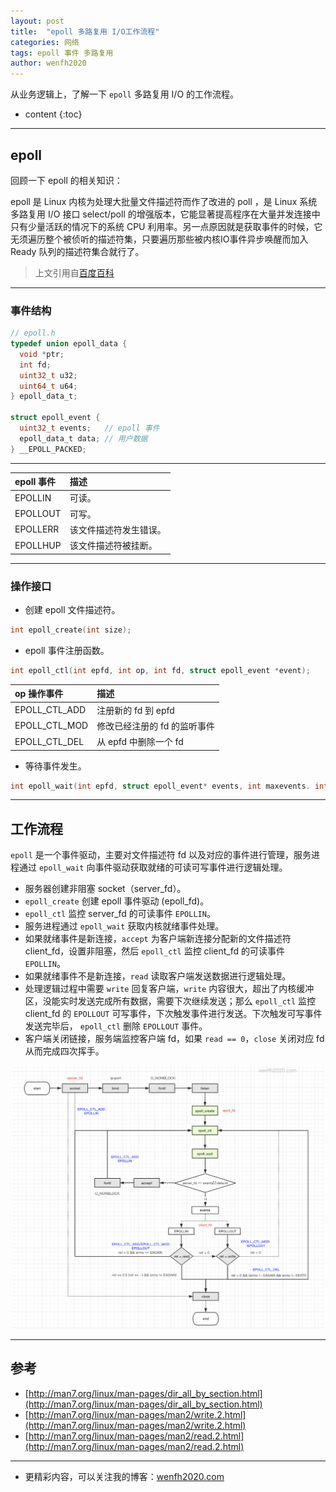 ```yaml
---
layout: post
title:  "epoll 多路复用 I/O工作流程"
categories: 网络
tags: epoll 事件 多路复用
author: wenfh2020
---
```


从业务逻辑上，了解一下 `epoll` 多路复用 I/O 的工作流程。



* content
{:toc}

---

## epoll

回顾一下 epoll 的相关知识：

epoll 是 Linux 内核为处理大批量文件描述符而作了改进的 poll ，是 Linux 系统多路复用 I/O 接口 select/poll 的增强版本，它能显著提高程序在大量并发连接中只有少量活跃的情况下的系统 CPU 利用率。另一点原因就是获取事件的时候，它无须遍历整个被侦听的描述符集，只要遍历那些被内核IO事件异步唤醒而加入 Ready 队列的描述符集合就行了。

> 上文引用自[百度百科](https://baike.baidu.com/item/epoll/10738144?fr=aladdin)

---

### 事件结构

```c
// epoll.h
typedef union epoll_data {
  void *ptr;
  int fd;
  uint32_t u32;
  uint64_t u64;
} epoll_data_t;

struct epoll_event {
  uint32_t events;   // epoll 事件
  epoll_data_t data; // 用户数据
} __EPOLL_PACKED;
```

---

| epoll 事件 | 描述                   |
| :--------- | :--------------------- |
| EPOLLIN    | 可读。                 |
| EPOLLOUT   | 可写。                 |
| EPOLLERR   | 该文件描述符发生错误。 |
| EPOLLHUP   | 该文件描述符被挂断。   |

---

### 操作接口

* 创建 epoll 文件描述符。

```c
int epoll_create(int size);
```

* epoll 事件注册函数。

```c
int epoll_ctl(int epfd, int op, int fd, struct epoll_event *event);
```

| op 操作事件   | 描述                         |
| :------------ | :--------------------------- |
| EPOLL_CTL_ADD | 注册新的 fd 到 epfd          |
| EPOLL_CTL_MOD | 修改已经注册的 fd 的监听事件 |
| EPOLL_CTL_DEL | 从 epfd 中删除一个 fd        |

* 等待事件发生。

```c
int epoll_wait(int epfd, struct epoll_event* events, int maxevents. int timeout);
```

---

## 工作流程

`epoll` 是一个事件驱动，主要对文件描述符 fd 以及对应的事件进行管理，服务进程通过 `epoll_wait` 向事件驱动获取就绪的可读可写事件进行逻辑处理。

* 服务器创建非阻塞 socket（server_fd）。
* `epoll_create` 创建 epoll 事件驱动 (epoll_fd)。
* `epoll_ctl` 监控 server_fd 的可读事件 `EPOLLIN`。
* 服务进程通过 `epoll_wait` 获取内核就绪事件处理。
* 如果就绪事件是新连接，`accept` 为客户端新连接分配新的文件描述符 client_fd，设置非阻塞，然后 `epoll_ctl` 监控 client_fd 的可读事件 `EPOLLIN`。
* 如果就绪事件不是新连接，`read` 读取客户端发送数据进行逻辑处理。
* 处理逻辑过程中需要 `write` 回复客户端，`write` 内容很大，超出了内核缓冲区，没能实时发送完成所有数据，需要下次继续发送；那么 `epoll_ctl` 监控 client_fd 的 `EPOLLOUT` 可写事件，下次触发事件进行发送。下次触发可写事件发送完毕后， `epoll_ctl` 删除 `EPOLLOUT` 事件。
* 客户端关闭链接，服务端监控客户端 fd，如果 `read == 0`，`close` 关闭对应 fd 从而完成四次挥手。

![epoll 事件逻辑](/images/2020-04-17-08-57-11.png)

---

## 参考

* [http://man7.org/linux/man-pages/dir_all_by_section.html](http://man7.org/linux/man-pages/dir_all_by_section.html)
* [http://man7.org/linux/man-pages/man2/write.2.html](http://man7.org/linux/man-pages/man2/write.2.html)
* [http://man7.org/linux/man-pages/man2/read.2.html](http://man7.org/linux/man-pages/man2/read.2.html)

---

* 更精彩内容，可以关注我的博客：[wenfh2020.com](https://wenfh2020.com/)
